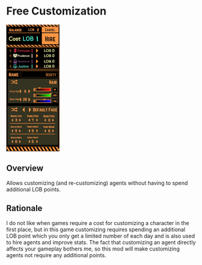 # Free Customization

![Free Customization example](https://raw.githubusercontent.com/ctristan/lobotomy-corporation-mods/assets/free-customization.png)

## Overview

Allows customizing (and re-customizing) agents without having to spend additional LOB points.

## Rationale

I do not like when games require a cost for customizing a character in the first place, but in this game customizing requires spending an additional LOB point which you only get a limited number of each day and is also used to hire agents and improve stats.
The fact that customizing an agent directly affects your gameplay bothers me, so this mod will make customizing agents not require any additional points.